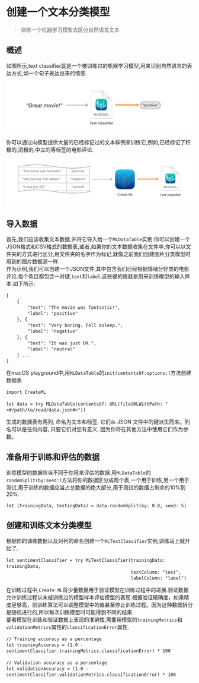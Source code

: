# 创建一个文本分类模型
> 训练一个机器学习模型去区分自然语言文本
## 概述
如图所示,text classifier就是一个被训练过的机器学习模型,用来识别自然语言的表达方式,如一个句子表达出来的情感.

<div align="center"><img src="./01.jpg" alt="图片01"></div>

你可以通过向模型提供大量的已经标记过的文本样例来训练它,例如,已经标记了积极的,消极的,中立的等标签的电影评论.
<div align="center"><img src="./02.jpg" alt="图片02"></div>

## 导入数据
首先,我们应该收集文本数据,并将它导入给一个`MLDataTable`实例.你可以创建一个JSON格式和CSV格式的数据表,或者,如果你的文本数据收集在文件中,你可以以文件夹的方式进行区分,用文件夹的名字作为标记,就像之前我们创建图片分类模型时用到的图片数据源一样.<br>
作为示例,我们可以创建一个JSON文件,其中包含我们已经根据情绪分好类的电影评论.每个条目都包含一对键,`text`和`label`.这些键的值就是用来训练模型的输入样本.如下所示:
```
[
    {
        "text": "The movie was fantastic!",
        "label": "positive"
    }, {
        "text": "Very boring. Fell asleep.",
        "label": "negative"
    }, {
        "text": "It was just OK.",
        "label": "neutral"
    } ...
]
```
在macOS playground中,用`MLDataTable`的`init(contentsOf:options:)`方法创建数据表
```
import CreateML

let data = try MLDataTable(contentsOf: URL(fileURLWithPath: "<#/path/to/read/data.json#>"))
```
生成的数据表有两列, 命名为文本和标签, 它们从 JSON 文件中的键派生而来。列名可以是任何内容, 只要它们对您有意义, 因为你将在其他方法中使用它们作为参数。

## 准备用于训练和评估的数据
训练模型的数据应当不同于你用来评估的数据.用`MLDataTable`的`randomSplit(by:seed:)`方法将你的数据区分成两个表,一个用于训练,另一个用于测试.用于训练的数据应当占总数据的绝大部分,用于测试的数据占剩余的10%到20%.
```
let (trainingData, testingData) = data.randomSplit(by: 0.8, seed: 5)
```

## 创建和训练文本分类模型
根据你的训练数据以及对列的命名创建一个`MLTextClassifier`实例,训练马上就开始了.
```
let sentimentClassifier = try MLTextClassifier(trainingData: trainingData,
                                               textColumn: "text",
                                               labelColumn: "label")
```
在训练过程中,`Create ML`将少量数据用于验证模型在训练过程中的进展.验证数据允许训练过程以未被训练过的模型样本评估模型的表现.根据验证精确度，如果精度足够高，则训练算法可以调整模型中的值甚至停止训练过程。因为这种数据拆分是随机进行的,所以每次训练模型时可能得到不同的结果.<br>
要看模型在训练和验证数据上表现的准确性,需要用模型的`trainingMetrics`和`validationMetrics`属性的`classificationError`属性.
```
// Training accuracy as a percentage
let trainingAccuracy = (1.0 - sentimentClassifier.trainingMetrics.classificationError) * 100

// Validation accuracy as a percentage
let validationAccuracy = (1.0 - sentimentClassifier.validationMetrics.classificationError) * 100
```










